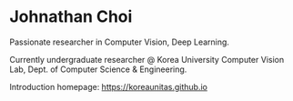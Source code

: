 # Johnathan Choi

Passionate researcher in Computer Vision, Deep Learning.

Currently undergraduate researcher @ Korea University Computer Vision Lab, Dept. of Computer Science & Engineering.


Introduction homepage: https://koreaunitas.github.io
